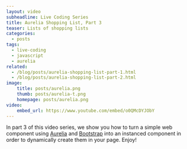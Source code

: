 ```yaml
---
layout: video
subheadline: Live Coding Series
title: Aurelia Shopping List, Part 3
teaser: Lists of shopping lists
categories:
  - posts
tags:
  - live-coding
  - javascript
  - aurelia
related:
  - /blog/posts/aurelia-shopping-list-part-1.html
  - /blog/posts/aurelia-shopping-list-part-2.html
image:
    title: posts/aurelia.png
    thumb: posts/aurelia-t.png
    homepage: posts/aurelia.png
video:
    embed_url: https://www.youtube.com/embed/o0QMcDYJObY
---
```

In part 3 of this video series, we show you how to turn a simple web component using [Aurelia][1] and [Bootstrap][2] into an instanced component in order to dynamically create them in your page. Enjoy!

[1]: http://aurelia.io
[2]: http://getbootstrap.com